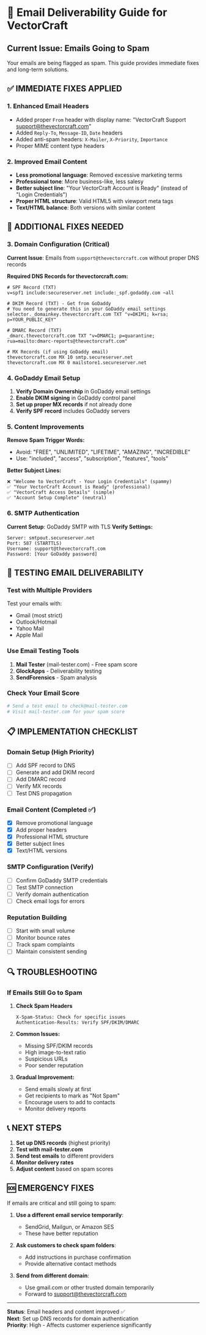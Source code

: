 # 📧 Email Deliverability Guide for VectorCraft

## Current Issue: Emails Going to Spam

Your emails are being flagged as spam. This guide provides immediate fixes and long-term solutions.

## ✅ IMMEDIATE FIXES APPLIED

### 1. Enhanced Email Headers
- Added proper `From` header with display name: "VectorCraft Support <support@thevectorcraft.com>"
- Added `Reply-To`, `Message-ID`, `Date` headers
- Added anti-spam headers: `X-Mailer`, `X-Priority`, `Importance`
- Proper MIME content type headers

### 2. Improved Email Content
- **Less promotional language**: Removed excessive marketing terms
- **Professional tone**: More business-like, less salesy
- **Better subject line**: "Your VectorCraft Account is Ready" (instead of "Login Credentials")
- **Proper HTML structure**: Valid HTML5 with viewport meta tags
- **Text/HTML balance**: Both versions with similar content

## 🔧 ADDITIONAL FIXES NEEDED

### 3. Domain Configuration (Critical)
**Current Issue**: Emails from `support@thevectorcraft.com` without proper DNS records

**Required DNS Records for thevectorcraft.com:**

```dns
# SPF Record (TXT)
v=spf1 include:secureserver.net include:_spf.godaddy.com ~all

# DKIM Record (TXT) - Get from GoDaddy
# You need to generate this in your GoDaddy email settings
selector._domainkey.thevectorcraft.com TXT "v=DKIM1; k=rsa; p=YOUR_PUBLIC_KEY"

# DMARC Record (TXT)
_dmarc.thevectorcraft.com TXT "v=DMARC1; p=quarantine; rua=mailto:dmarc-reports@thevectorcraft.com"

# MX Records (if using GoDaddy email)
thevectorcraft.com MX 10 smtp.secureserver.net
thevectorcraft.com MX 0 mailstore1.secureserver.net
```

### 4. GoDaddy Email Setup
1. **Verify Domain Ownership** in GoDaddy email settings
2. **Enable DKIM signing** in GoDaddy control panel
3. **Set up proper MX records** if not already done
4. **Verify SPF record** includes GoDaddy servers

### 5. Content Improvements

**Remove Spam Trigger Words:**
- Avoid: "FREE", "UNLIMITED", "LIFETIME", "AMAZING", "INCREDIBLE"
- Use: "included", "access", "subscription", "features", "tools"

**Better Subject Lines:**
```
❌ "Welcome to VectorCraft - Your Login Credentials" (spammy)
✅ "Your VectorCraft Account is Ready" (professional)
✅ "VectorCraft Access Details" (simple)
✅ "Account Setup Complete" (neutral)
```

### 6. SMTP Authentication
**Current Setup**: GoDaddy SMTP with TLS
**Verify Settings:**
```
Server: smtpout.secureserver.net
Port: 587 (STARTTLS)
Username: support@thevectorcraft.com
Password: [Your GoDaddy password]
```

## 🧪 TESTING EMAIL DELIVERABILITY

### Test with Multiple Providers
Test your emails with:
- Gmail (most strict)
- Outlook/Hotmail
- Yahoo Mail
- Apple Mail

### Use Email Testing Tools
1. **Mail Tester** (mail-tester.com) - Free spam score
2. **GlockApps** - Deliverability testing
3. **SendForensics** - Spam analysis

### Check Your Email Score
```bash
# Send a test email to check@mail-tester.com
# Visit mail-tester.com for your spam score
```

## 📋 IMPLEMENTATION CHECKLIST

### Domain Setup (High Priority)
- [ ] Add SPF record to DNS
- [ ] Generate and add DKIM record
- [ ] Add DMARC record  
- [ ] Verify MX records
- [ ] Test DNS propagation

### Email Content (Completed ✅)
- [x] Remove promotional language
- [x] Add proper headers
- [x] Professional HTML structure
- [x] Better subject lines
- [x] Text/HTML versions

### SMTP Configuration (Verify)
- [ ] Confirm GoDaddy SMTP credentials
- [ ] Test SMTP connection
- [ ] Verify domain authentication
- [ ] Check email logs for errors

### Reputation Building
- [ ] Start with small volume
- [ ] Monitor bounce rates
- [ ] Track spam complaints
- [ ] Maintain consistent sending

## 🔍 TROUBLESHOOTING

### If Emails Still Go to Spam

1. **Check Spam Headers**
   ```
   X-Spam-Status: Check for specific issues
   Authentication-Results: Verify SPF/DKIM/DMARC
   ```

2. **Common Issues:**
   - Missing SPF/DKIM records
   - High image-to-text ratio
   - Suspicious URLs
   - Poor sender reputation

3. **Gradual Improvement:**
   - Send emails slowly at first
   - Get recipients to mark as "Not Spam"
   - Encourage users to add to contacts
   - Monitor delivery reports

## 📞 NEXT STEPS

1. **Set up DNS records** (highest priority)
2. **Test with mail-tester.com**
3. **Send test emails** to different providers
4. **Monitor delivery rates**
5. **Adjust content** based on spam scores

## 🆘 EMERGENCY FIXES

If emails are critical and still going to spam:

1. **Use a different email service temporarily**:
   - SendGrid, Mailgun, or Amazon SES
   - These have better reputation
   
2. **Ask customers to check spam folders**:
   - Add instructions in purchase confirmation
   - Provide alternative contact methods

3. **Send from different domain**:
   - Use gmail.com or other trusted domain temporarily
   - Forward to support@thevectorcraft.com

---

**Status**: Email headers and content improved ✅  
**Next**: Set up DNS records for domain authentication  
**Priority**: High - Affects customer experience significantly